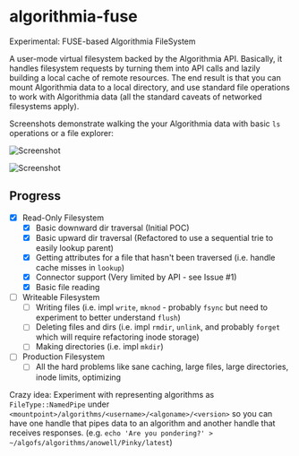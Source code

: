 # algorithmia-fuse
Experimental: FUSE-based Algorithmia FileSystem

A user-mode virtual filesystem backed by the Algorithmia API. Basically, it handles filesystem requests by turning them into API calls and lazily building a local cache of remote resources. The end result is that you can mount Algorithmia data to a local directory, and use standard file operations to work with Algorithmia data (all the standard caveats of networked filesystems apply).

Screenshots demonstrate walking the your Algorithmia data with basic `ls` operations or a file explorer:

![Screenshot](https://dl.dropboxusercontent.com/u/39033486/Algorithmia/algofs-walk-and-grep.png)

![Screenshot](https://dl.dropboxusercontent.com/u/39033486/Algorithmia/algofs-reading-files.png)

## Progress
- [x] Read-Only Filesystem
  - [x] Basic downward dir traversal (Initial POC)
  - [x] Basic upward dir traversal (Refactored to use a sequential trie to easily lookup parent)
  - [x] Getting attributes for a file that hasn't been traversed (i.e. handle cache misses in `lookup`)
  - [x] Connector support (Very limited by API - see Issue #1)
  - [x] Basic file reading
- [ ] Writeable Filesystem
  - [ ] Writing files (i.e. impl `write`, `mknod` - probably `fsync` but need to experiment to better understand `flush`)
  - [ ] Deleting files and dirs (i.e. impl `rmdir`, `unlink`, and probably `forget` which will require refactoring inode storage)
  - [ ] Making directories (i.e. impl `mkdir`)
- [ ] Production Filesystem
  - [ ] All the hard problems like sane caching, large files, large directories, inode limits, optimizing

Crazy idea: Experiment with representing algorithms as `FileType::NamedPipe` under `<mountpoint>/algorithms/<username>/<algoname>/<version>` so you can have one handle that pipes data to an algorithm and another handle that receives responses. (e.g. `echo 'Are you pondering?' > ~/algofs/algorithms/anowell/Pinky/latest`)
